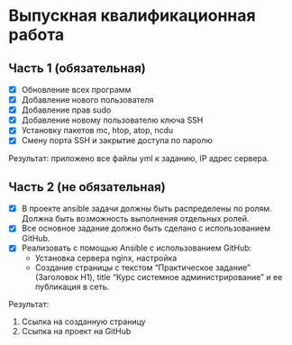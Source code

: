 # Выпускная квалификационная работа

## Часть 1 (обязательная)

- [x] Обновление всех программ
- [x] Добавление нового пользователя
- [x] Добавление прав sudo
- [x] Добавление новому пользователю ключа SSH
- [x] Установку пакетов mc, htop, atop, ncdu
- [x] Смену порта SSH и закрытие доступа по паролю

Результат: приложено все файлы yml к заданию, IP адрес сервера.

## Часть 2 (не обязательная)

- [x] В проекте ansible задачи должны быть распределены по ролям. Должна быть возможность выполнения отдельных ролей.
- [x] Все основное задание должно быть сделано с использованием GitHub.
- [x] Реализовать с помощью Ansible c использованием GitHub:
  - Установка сервера nginx, настройка
  - Создание страницы с текстом “Практическое задание” (Заголовок H1), title “Курс системное администрирование” и ее публикация в сеть.

Результат:

1. Ссылка на созданную страницу
2. Ссыпка на проект на GitHub
